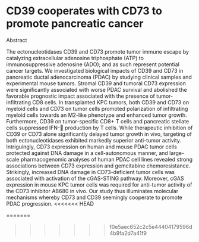 # CD39 cooperates with CD73 to promote pancreatic cancer


Abstract


The ectonucleotidases CD39 and CD73 promote tumor immune escape by catalyzing extracellular adenosine triphosphate (ATP) to immunosuppressive adenosine (ADO); and as such represent potential cancer targets. We investigated biological impacts of CD39 and CD73 in pancreatic ductal adenocarcinoma (PDAC) by studying clinical samples and experimental mouse tumors. Stromal CD39 and tumoral CD73 expression were significantly associated with worse PDAC survival and abolished the favorable prognostic impact associated with the presence of tumor-infiltrating CD8 cells. In transplanted KPC tumors, both CD39 and CD73 on myeloid cells and CD73 on tumor cells promoted polarization of infiltrating myeloid cells towards an M2-like phenotype and enhanced tumor growth. Furthermore, CD39 on tumor-specific CD8+ T cells and pancreatic stellate cells suppressed IFN- production by T cells. While therapeutic inhibition of CD39 or CD73 alone significantly delayed tumor growth in vivo, targeting of both ectonucleotidases exhibited markedly superior anti-tumor activity. Intriguingly, CD73 expression on human and mouse PDAC tumor cells protected against DNA damage in a cell-autonomous manner, and large-scale pharmacogenomic analyses of human PDAC cell lines revealed strong associations between CD73 expression and gemcitabine chemoresistance. Strikingly, increased DNA damage in CD73-deficient tumor cells was associated with activation of the cGAS-STING pathway. Moreover, cGAS expression in mouse KPC tumor cells was required for anti-tumor activity of the CD73 inhibitor AB680 in vivo. Our study thus illuminates molecular mechanisms whereby CD73 and CD39 seemingly cooperate to promote PDAC progression.
<<<<<<< HEAD

=======
>>>>>>> f0e5aec652c2c5e44404179596d4b9fa2d7a41f9
